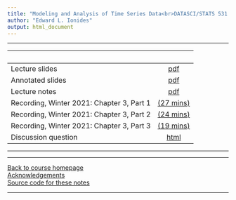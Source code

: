 ```yaml
---
title: "Modeling and Analysis of Time Series Data<br>DATASCI/STATS 531.<br>Chapter 3: Stationarity, white noise, and some basic time series models"
author: "Edward L. Ionides"
output: html_document
---
```


----------------------

| &nbsp;          | &nbsp;               |
|:----------------|:--------------------:|
| Lecture slides  | [pdf](slides.pdf) |
| Annotated slides | [pdf](slides-annotated.pdf) |
| Lecture notes   | [pdf](notes.pdf) |
| Recording, Winter 2021: Chapter 3, Part 1  | [(27 mins)](https://youtu.be/tLCAJ74cvnA) |
| Recording, Winter 2021: Chapter 3, Part 2  | [(24 mins)](https://youtu.be/HSWLJnLbCC0) |
| Recording, Winter 2021: Chapter 3, Part 3  | [(19 mins)](https://youtu.be/rU8MnB6zAvM) |
| Discussion question | [html](discussion.html) 
----------------------

<!--
| Annotated slides | [pdf](slides-annotated.pdf) |
-->

----------------------

[Back to course homepage](../index.html)  
[Acknowledgements](../acknowledge.html)  
[Source code for these notes](.)


----------------------
